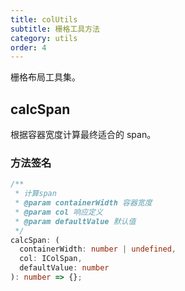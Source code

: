 ```yaml
---
title: colUtils
subtitle: 栅格工具方法
category: utils
order: 4
---
```


栅格布局工具集。

## calcSpan

根据容器宽度计算最终适合的 span。

### 方法签名

```ts
/**
 * 计算span
 * @param containerWidth 容器宽度
 * @param col 响应定义
 * @param defaultValue 默认值
 */
calcSpan: (
  containerWidth: number | undefined,
  col: IColSpan,
  defaultValue: number
): number => {};
```

